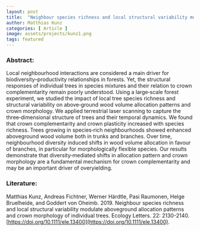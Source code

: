 ```yaml
---
layout: post
title:  "Neighbour species richness and local structural variability modulate aboveground allocation patterns and crown morphology of individual trees"
author: Matthias Kunz
categories: [ Article ]
image: assets/projects/kunz1.png
tags: featured
---
```

### Abstract:
Local neighbourhood interactions are considered a main driver for biodiversity–productivity relationships in forests. Yet, the structural responses of individual trees in species mixtures and their relation to crown complementarity remain poorly understood. Using a large‐scale forest experiment, we studied the impact of local tree species richness and structural variability on above‐ground wood volume allocation patterns and crown morphology. We applied terrestrial laser scanning to capture the three‐dimensional structure of trees and their temporal dynamics. We found that crown complementarity and crown plasticity increased with species richness. Trees growing in species‐rich neighbourhoods showed enhanced aboveground wood volume both in trunks and branches. Over time, neighbourhood diversity induced shifts in wood volume allocation in favour of branches, in particular for morphologically flexible species. Our results demonstrate that diversity‐mediated shifts in allocation pattern and crown morphology are a fundamental mechanism for crown complementarity and may be an important driver of overyielding.


### Literature:
Matthias Kunz, Andreas Fichtner, Werner Härdtle, Pasi Raumonen, Helge Bruelheide, and Goddert von Oheimb. 2019. Neighbour species richness and local structural variability modulate aboveground allocation patterns and crown morphology of individual trees. Ecology Letters. 22: 2130-2140. [https://doi.org/10.1111/ele.13400](https://doi.org/10.1111/ele.13400).
